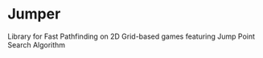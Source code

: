 Jumper
======

Library for Fast Pathfinding on 2D Grid-based games featuring Jump Point Search Algorithm